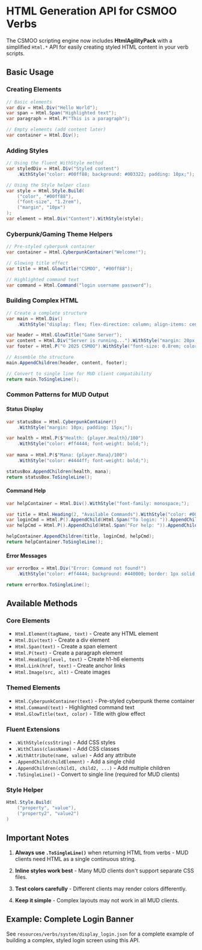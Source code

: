 # HTML Generation API for CSMOO Verbs

The CSMOO scripting engine now includes **HtmlAgilityPack** with a simplified `Html.*` API for easily creating styled HTML content in your verb scripts.

## Basic Usage

### Creating Elements

```csharp
// Basic elements
var div = Html.Div("Hello World");
var span = Html.Span("Highlighted text");
var paragraph = Html.P("This is a paragraph");

// Empty elements (add content later)
var container = Html.Div();
```

### Adding Styles

```csharp
// Using the fluent WithStyle method
var styledDiv = Html.Div("Styled content")
    .WithStyle("color: #00ff88; background: #003322; padding: 10px;");

// Using the Style helper class
var style = Html.Style.Build(
    ("color", "#00ff88"),
    ("font-size", "1.2rem"),
    ("margin", "10px")
);
var element = Html.Div("Content").WithStyle(style);
```

### Cyberpunk/Gaming Theme Helpers

```csharp
// Pre-styled cyberpunk container
var container = Html.CyberpunkContainer("Welcome!");

// Glowing title effect
var title = Html.GlowTitle("CSMOO", "#00ff88");

// Highlighted command text
var command = Html.Command("login username password");
```

### Building Complex HTML

```csharp
// Create a complete structure
var main = Html.Div()
    .WithStyle("display: flex; flex-direction: column; align-items: center;");

var header = Html.GlowTitle("Game Server");
var content = Html.Div("Server is running...").WithStyle("margin: 20px;");
var footer = Html.P("© 2025 CSMOO").WithStyle("font-size: 0.8rem; color: #888;");

// Assemble the structure
main.AppendChildren(header, content, footer);

// Convert to single line for MUD client compatibility
return main.ToSingleLine();
```

### Common Patterns for MUD Output

#### Status Display
```csharp
var statusBox = Html.CyberpunkContainer()
    .WithStyle("margin: 10px; padding: 15px;");

var health = Html.P($"Health: {player.Health}/100")
    .WithStyle("color: #ff4444; font-weight: bold;");
    
var mana = Html.P($"Mana: {player.Mana}/100")
    .WithStyle("color: #4444ff; font-weight: bold;");

statusBox.AppendChildren(health, mana);
return statusBox.ToSingleLine();
```

#### Command Help
```csharp
var helpContainer = Html.Div().WithStyle("font-family: monospace;");

var title = Html.Heading(2, "Available Commands").WithStyle("color: #00ff88;");
var loginCmd = Html.P().AppendChild(Html.Span("To login: ")).AppendChild(Html.Command("login <username> <password>"));
var helpCmd = Html.P().AppendChild(Html.Span("For help: ")).AppendChild(Html.Command("help <topic>"));

helpContainer.AppendChildren(title, loginCmd, helpCmd);
return helpContainer.ToSingleLine();
```

#### Error Messages
```csharp
var errorBox = Html.Div("Error: Command not found!")
    .WithStyle("color: #ff4444; background: #440000; border: 1px solid #ff4444; padding: 10px; border-radius: 5px;");

return errorBox.ToSingleLine();
```

## Available Methods

### Core Elements
- `Html.Element(tagName, text)` - Create any HTML element
- `Html.Div(text)` - Create a div element
- `Html.Span(text)` - Create a span element  
- `Html.P(text)` - Create a paragraph element
- `Html.Heading(level, text)` - Create h1-h6 elements
- `Html.Link(href, text)` - Create anchor links
- `Html.Image(src, alt)` - Create images

### Themed Elements
- `Html.CyberpunkContainer(text)` - Pre-styled cyberpunk theme container
- `Html.Command(text)` - Highlighted command text
- `Html.GlowTitle(text, color)` - Title with glow effect

### Fluent Extensions
- `.WithStyle(cssString)` - Add CSS styles
- `.WithClass(className)` - Add CSS classes
- `.WithAttribute(name, value)` - Add any attribute
- `.AppendChild(childElement)` - Add a single child
- `.AppendChildren(child1, child2, ...)` - Add multiple children
- `.ToSingleLine()` - Convert to single line (required for MUD clients)

### Style Helper
```csharp
Html.Style.Build(
    ("property", "value"),
    ("property2", "value2")
)
```

## Important Notes

1. **Always use `.ToSingleLine()`** when returning HTML from verbs - MUD clients need HTML as a single continuous string.

2. **Inline styles work best** - Many MUD clients don't support separate CSS files.

3. **Test colors carefully** - Different clients may render colors differently.

4. **Keep it simple** - Complex layouts may not work in all MUD clients.

## Example: Complete Login Banner

See `resources/verbs/system/display_login.json` for a complete example of building a complex, styled login screen using this API.
